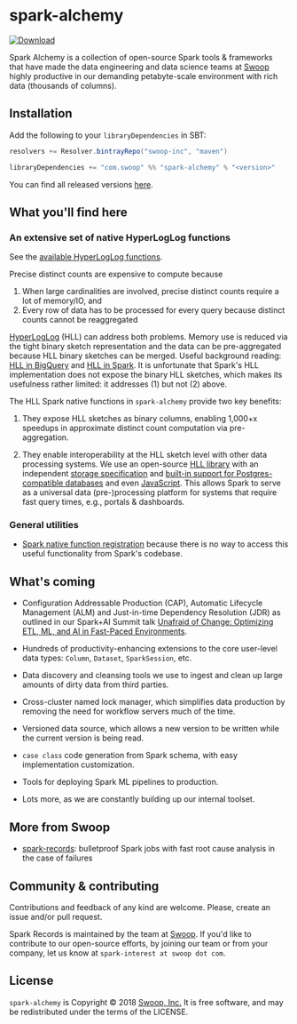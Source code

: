 # spark-alchemy

[![Download](https://api.bintray.com/packages/swoop-inc/maven/spark-alchemy/images/download.svg)](https://bintray.com/swoop-inc/maven/spark-alchemy/_latestVersion)

Spark Alchemy is a collection of open-source Spark tools & frameworks that have made the data engineering and
data science teams at [Swoop](https://www.swoop.com) highly productive in our demanding petabyte-scale environment
with rich data (thousands of columns).

## Installation

Add the following to your `libraryDependencies` in SBT:

```scala
resolvers += Resolver.bintrayRepo("swoop-inc", "maven")

libraryDependencies += "com.swoop" %% "spark-alchemy" % "<version>"
```

You can find all released versions [here](https://github.com/swoop-inc/spark-alchemy/releases).

## What you'll find here

### An extensive set of native HyperLogLog functions

See the [available HyperLogLog functions](https://github.com/swoop-inc/spark-alchemy/blob/master/alchemy/src/main/scala/com/swoop/alchemy/spark/expressions/hll/HLLFunctionRegistration.scala).

Precise distinct counts are expensive to compute because 

1. When large cardinalities are involved, precise distinct counts require a lot of memory/IO, and
2. Every row of data has to be processed for every query because distinct counts cannot be reaggregated

[HyperLogLog](https://en.wikipedia.org/wiki/HyperLogLog) (HLL) can address both problems. Memory use is reduced via the tight binary sketch representation and the data can be pre-aggregated because HLL binary sketches can be merged. Useful background reading: [HLL in BigQuery](https://cloud.google.com/blog/products/gcp/counting-uniques-faster-in-bigquery-with-hyperloglog) and [HLL in Spark](https://databricks.com/blog/2016/05/19/approximate-algorithms-in-apache-spark-hyperloglog-and-quantiles.html). It is unfortunate that Spark's HLL implementation does not expose the binary HLL sketches, which makes its usefulness rather limited: it addresses (1) but not (2) above.

The HLL Spark native functions in `spark-alchemy` provide two key benefits:

1. They expose HLL sketches as binary columns, enabling 1,000+x speedups in approximate distinct count computation via pre-aggregation.

2. They enable interoperability at the HLL sketch level with other data processing systems. We use an open-source [HLL library](https://github.com/aggregateknowledge/java-hll) with an independent [storage specification](https://github.com/aggregateknowledge/hll-storage-spec) and [built-in support for Postgres-compatible databases](https://github.com/citusdata/postgresql-hll) and even [JavaScript](https://github.com/aggregateknowledge/js-hll). This allows Spark to serve as a universal data (pre-)processing platform for systems that require fast query times, e.g., portals & dashboards.

### General utilities

- [Spark native function registration](https://github.com/swoop-inc/spark-alchemy/blob/master/alchemy/src/main/scala/com/swoop/alchemy/spark/expressions/NativeFunctionRegistration.scala) because there is no way to access this useful functionality from Spark's codebase.

## What's coming

- Configuration Addressable Production (CAP), Automatic Lifecycle Management (ALM) and Just-in-time Dependency Resolution
(JDR) as outlined in our Spark+AI Summit talk [Unafraid of Change: Optimizing ETL, ML, and AI in Fast-Paced Environments](https://databricks.com/session/unafraid-of-change-optimizing-etl-ml-ai-in-fast-paced-environments).

- Hundreds of productivity-enhancing extensions to the core user-level data types: `Column`, `Dataset`, `SparkSession`, etc.

- Data discovery and cleansing tools we use to ingest and clean up large amounts of dirty data from third parties.

- Cross-cluster named lock manager, which simplifies data production by removing the need for workflow servers much of the time.

- Versioned data source, which allows a new version to be written while the current version is being read.

- `case class` code generation from Spark schema, with easy implementation customization.

- Tools for deploying Spark ML pipelines to production.

- Lots more, as we are constantly building up our internal toolset.

## More from Swoop

- [spark-records](https://github.com/swoop-inc/spark-records): bulletproof Spark jobs with fast root cause analysis in the case of failures

## Community & contributing

Contributions and feedback of any kind are welcome. Please, create an issue and/or pull request.

Spark Records is maintained by the team at [Swoop](https://www.swoop.com). If you'd like to contribute to our open-source efforts, by joining our team or from your company, let us know at `spark-interest at swoop dot com`.

## License

`spark-alchemy` is Copyright &copy; 2018 [Swoop, Inc.](https://www.swoop.com) It is free software, and may be redistributed under the terms of the LICENSE.
